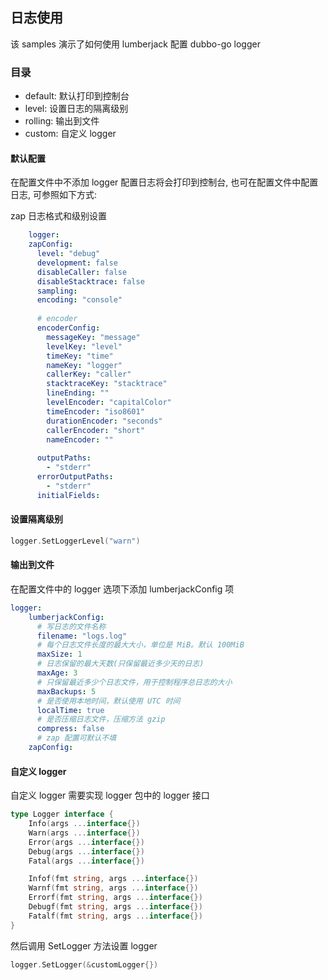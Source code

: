 ## 日志使用

 该 samples 演示了如何使用 lumberjack 配置 dubbo-go logger

### 目录

* default:  默认打印到控制台
* level:    设置日志的隔离级别
* rolling:  输出到文件
* custom: 自定义 logger

#### 默认配置

在配置文件中不添加 logger 配置日志将会打印到控制台, 也可在配置文件中配置日志, 可参照如下方式: 

zap 日志格式和级别设置
```yaml
    logger:
    zapConfig:
      level: "debug"
      development: false
      disableCaller: false
      disableStacktrace: false
      sampling:
      encoding: "console"
    
      # encoder
      encoderConfig:
        messageKey: "message"
        levelKey: "level"
        timeKey: "time"
        nameKey: "logger"
        callerKey: "caller"
        stacktraceKey: "stacktrace"
        lineEnding: ""
        levelEncoder: "capitalColor"
        timeEncoder: "iso8601"
        durationEncoder: "seconds"
        callerEncoder: "short"
        nameEncoder: ""
    
      outputPaths:
        - "stderr"
      errorOutputPaths:
        - "stderr"
      initialFields:
```

#### 设置隔离级别

```go
logger.SetLoggerLevel("warn")
```

#### 输出到文件

在配置文件中的 logger 选项下添加 lumberjackConfig 项

```yaml
logger:
    lumberjackConfig:
      # 写日志的文件名称
      filename: "logs.log"
      # 每个日志文件长度的最大大小，单位是 MiB。默认 100MiB
      maxSize: 1
      # 日志保留的最大天数(只保留最近多少天的日志)
      maxAge: 3
      # 只保留最近多少个日志文件，用于控制程序总日志的大小
      maxBackups: 5
      # 是否使用本地时间，默认使用 UTC 时间
      localTime: true
      # 是否压缩日志文件，压缩方法 gzip
      compress: false
      # zap 配置可默认不填
    zapConfig:
```

#### 自定义 logger
自定义 logger 需要实现 logger 包中的 logger 接口
```go
type Logger interface {
    Info(args ...interface{})
    Warn(args ...interface{})
    Error(args ...interface{})
    Debug(args ...interface{})
    Fatal(args ...interface{})

    Infof(fmt string, args ...interface{})
    Warnf(fmt string, args ...interface{})
    Errorf(fmt string, args ...interface{})
    Debugf(fmt string, args ...interface{})
    Fatalf(fmt string, args ...interface{})
}
```
然后调用 SetLogger 方法设置 logger
```go
logger.SetLogger(&customLogger{})
```